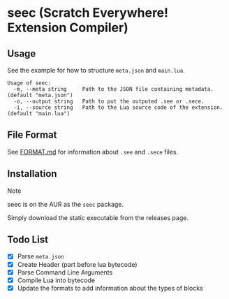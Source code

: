 # seec (Scratch Everywhere! Extension Compiler)

## Usage

See the example for how to structure `meta.json` and `main.lua`.

```
Usage of seec:
  -m, --meta string     Path to the JSON file containing metadata. (default "meta.json")
  -o, --output string   Path to put the outputed .see or .sece.
  -i, --source string   Path to the Lua source code of the extension. (default "main.lua")
```

## File Format

See [FORMAT.md](FORMAT.md) for information about `.see` and `.sece` files.

## Installation

> [!NOTE]
> seec is on the AUR as the `seec` package.

Simply download the static executable from the releases page.

## Todo List

- [x] Parse `meta.json`
- [x] Create Header (part before lua bytecode)
- [x] Parse Command Line Arguments
- [x] Compile Lua into bytecode
- [x] Update the formats to add information about the types of blocks
